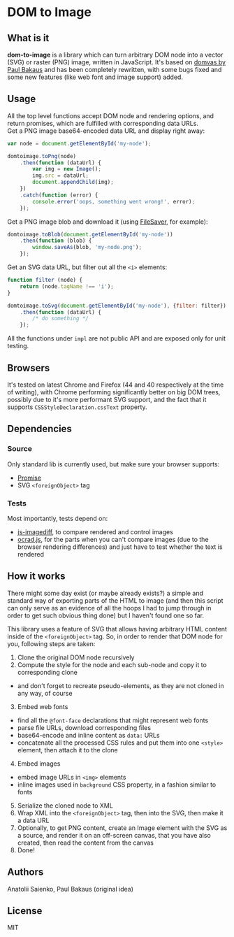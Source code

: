 # DOM to Image

## What is it
**dom-to-image** is a library which can turn arbitrary DOM node into a vector (SVG) or raster (PNG) image, written in JavaScript. It's based on [domvas by Paul Bakaus](https://github.com/pbakaus/domvas) and has been completely rewritten, with some bugs fixed and some new features (like web font and image support) added.

## Usage
All the top level functions accept DOM node and rendering options, and return promises, which are fulfilled with corresponding data URLs.  
Get a PNG image base64-encoded data URL and display right away:
```javascript
var node = document.getElementById('my-node');

domtoimage.toPng(node)
    .then(function (dataUrl) {
        var img = new Image();
        img.src = dataUrl;
        document.appendChild(img);
    })
    .catch(function (error) {
        console.error('oops, something went wrong!', error);
    });
```
Get a PNG image blob and download it (using [FileSaver](https://github.com/eligrey/FileSaver.js/), for example):
```javascript
domtoimage.toBlob(document.getElementById('my-node'))
    .then(function (blob) {
        window.saveAs(blob, 'my-node.png');
    });
```
Get an SVG data URL, but filter out all the `<i>` elements:
```javascript
function filter (node) {
    return (node.tagName !== 'i');
}

domtoimage.toSvg(document.getElementById('my-node'), {filter: filter})
    .then(function (dataUrl) {
        /* do something */
    });
```
All the functions under `impl` are not public API and are exposed only for unit testing.

## Browsers
It's tested on latest Chrome and Firefox (44 and 40 respectively at the time of writing), with Chrome performing  significantly better on big DOM trees, possibly due to it's more performant SVG support, and the fact that it supports `CSSStyleDeclaration.cssText` property.

## Dependencies

### Source
Only standard lib is currently used, but make sure your browser supports:  
* [Promise](https://developer.mozilla.org/en/docs/Web/JavaScript/Reference/Global_Objects/Promise)  
* SVG `<foreignObject>` tag

### Tests
Most importantly, tests depend on:
* [js-imagediff](https://github.com/HumbleSoftware/js-imagediff), to compare rendered and control images
* [ocrad.js](https://github.com/antimatter15/ocrad.js), for the parts when you can't compare images (due to the browser
rendering differences) and just have to test whether the text is rendered

## How it works
There might some day exist (or maybe already exists?) a simple and standard way of exporting parts of the HTML to image (and then this script can only serve as an evidence of all the hoops I had to jump through in order to get such obvious thing done) but I haven't found one so far.  

This library uses a feature of SVG that allows having arbitrary HTML content inside of the `<foreignObject>` tag. So, in order to render that DOM node for you, following steps are taken:  

1. Clone the original DOM node recursively
2. Compute the style for the node and each sub-node and copy it to corresponding clone
  * and don't forget to recreate pseudo-elements, as they are not cloned in any way, of course
3. Embed web fonts
  * find all the `@font-face` declarations that might represent web fonts
  * parse file URLs, download corresponding files
  * base64-encode and inline content as `data:` URLs
  * concatenate all the processed CSS rules and put them into one `<style>` element, then attach it to the clone
4. Embed images
  * embed image URLs in `<img>` elements
  * inline images used in `background` CSS property, in a fashion similar to fonts
5. Serialize the cloned node to XML
6. Wrap XML into the `<foreignObject>` tag, then into the SVG, then make it a data URL
7. Optionally, to get PNG content, create an Image element with the SVG as a source, and render it on an off-screen canvas, that you have also created, then read the content from the canvas
9. Done!

## Authors
Anatolii Saienko, Paul Bakaus (original idea)

## License
MIT
